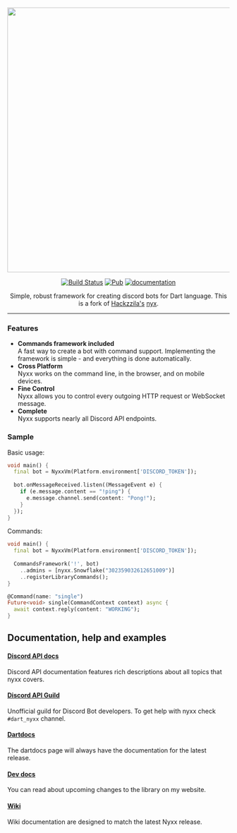 <div align="center">
<br />
<p> <img width="600" src="https://l7ssha.github.io/nyxx0.png" />
<br />

[![Build Status](https://travis-ci.org/l7ssha/nyxx.svg?branch=master)](https://travis-ci.org/l7ssha/nyxx)
[![Pub](https://img.shields.io/pub/v/nyxx.svg)](https://pub.dartlang.org/packages/nyxx)
[![documentation](https://img.shields.io/badge/Documentation-nyxx-yellow.svg)](https://www.dartdocs.org/documentation/nyxx/latest/)

Simple, robust framework for creating discord bots for Dart language.
This is a fork of [Hackzzila's](https://github.com/Hackzzila) [nyx](https://github.com/Hackzzila/nyx).

<hr />

</div>

### Features

- **Commands framework included** <br>
  A fast way to create a bot with command support. Implementing the framework is simple - and everything is done automatically.
- **Cross Platform** <br>
  Nyxx works on the command line, in the browser, and on mobile devices.
- **Fine Control** <br>
  Nyxx allows you to control every outgoing HTTP request or WebSocket message.
- **Complete** <br>
  Nyxx supports nearly all Discord API endpoints.

### Sample

Basic usage:
```dart
void main() {
  final bot = NyxxVm(Platform.environment['DISCORD_TOKEN']);
  
  bot.onMessageReceived.listen((MessageEvent e) {
    if (e.message.content == "!ping") {
      e.message.channel.send(content: "Pong!");
    }
  });
}
```

Commands:
```dart
void main() {
  final bot = NyxxVm(Platform.environment['DISCORD_TOKEN']);
  
  CommandsFramework('!', bot)
    ..admins = [nyxx.Snowflake("302359032612651009")]
    ..registerLibraryCommands();
}

@Command(name: "single")
Future<void> single(CommandContext context) async {
  await context.reply(content: "WORKING");
}
```

## Documentation, help and examples

#### [Discord API docs](https://discordapp.com/developers/docs/intro)
Discord API documentation features rich descriptions about all topics that nyxx covers.

#### [Discord API Guild](https://discord.gg/discord-api)
Unofficial guild for Discord Bot developers. To get help with nyxx check `#dart_nyxx` channel.

#### [Dartdocs](https://www.dartdocs.org/documentation/nyxx/latest/)
The dartdocs page will always have the documentation for the latest release.

#### [Dev docs](https://l7ssha.github.io/nyxx)
You can read about upcoming changes to the library on my website.

#### [Wiki](https://github.com/l7ssha/nyxx/wiki)
Wiki documentation are designed to match the latest Nyxx release.
